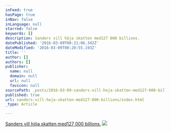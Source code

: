 ```yaml
---
inFeed: true
hasPage: true
inNav: false
inLanguage: null
starred: false
keywords: []
description: Sanders vill höja skatten med127 000 billions.
datePublished: '2016-03-09T00:21:06.342Z'
dateModified: '2016-03-09T00:20:55.193Z'
title: ''
author: []
authors: []
publisher:
  name: null
  domain: null
  url: null
  favicon: null
sourcePath: _posts/2016-03-09-sanders-vill-hoja-skatten-med127-000-billions.md
published: true
url: sanders-vill-hoja-skatten-med127-000-billions/index.html
_type: Article

---
```

[Sanders vill höja skatten med127 000 billions.][0]
![](https://the-grid-user-content.s3-us-west-2.amazonaws.com/3d350f2d-5c72-422a-b096-63e5aa2067a4.png)

[0]: http://omni.se/topic/91708bee-7ddd-41eb-be80-b1cb337e3781/oMbR